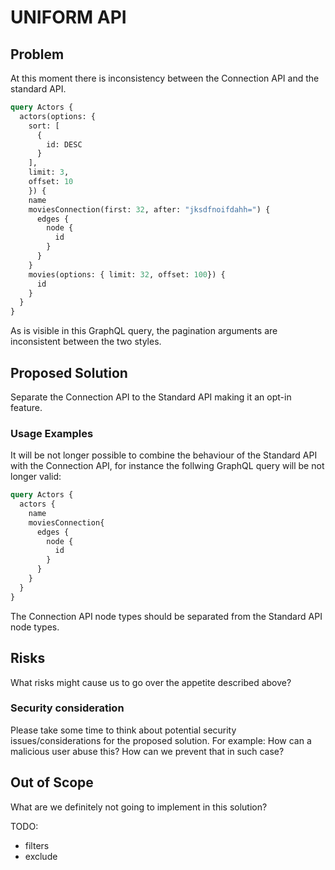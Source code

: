 # UNIFORM API

## Problem

At this moment there is inconsistency between the Connection API and the standard API.

```graphql
query Actors {
  actors(options: {
    sort: [
      {
        id: DESC
      }
    ],
    limit: 3,
    offset: 10
    }) {
    name
    moviesConnection(first: 32, after: "jksdfnoifdahh=") {
      edges {
        node {
          id
        }
      }
    }
    movies(options: { limit: 32, offset: 100}) {
      id
    }
  }
}
```
As is visible in this GraphQL query, the pagination arguments are inconsistent between the two styles.


## Proposed Solution

Separate the Connection API to the Standard API making it an opt-in feature.

### Usage Examples

It will be not longer possible to combine the behaviour of the Standard API with the Connection API, 
for instance the follwing GraphQL query will be not longer valid:

```graphql
query Actors {
  actors {
    name
    moviesConnection{
      edges {
        node {
          id
        }
      }
    }
  }
}
```
The Connection API node types should be separated from the Standard API node types.
## Risks

What risks might cause us to go over the appetite described above?

### Security consideration

Please take some time to think about potential security issues/considerations for the proposed solution.
For example: How can a malicious user abuse this? How can we prevent that in such case?

## Out of Scope

What are we definitely not going to implement in this solution?


TODO: 
- filters
- exclude
